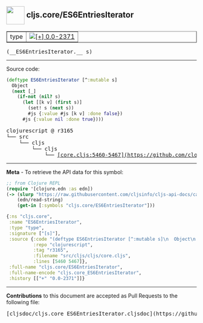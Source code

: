 ## <img width="48px" valign="middle" src="http://i.imgur.com/Hi20huC.png"> cljs.core/ES6EntriesIterator

 <table border="1">
<tr>

<td>type</td>
<td><a href="https://github.com/cljsinfo/cljs-api-docs/tree/0.0-2371"><img valign="middle" alt="[+] 0.0-2371" src="https://img.shields.io/badge/+-0.0--2371-lightgrey.svg"></a> </td>
</tr>
</table>

 <samp>
(__ES6EntriesIterator.__ s)<br>
</samp>

---





Source code:

```clj
(deftype ES6EntriesIterator [^:mutable s]
  Object
  (next [_]
    (if-not (nil? s)
      (let [[k v] (first s)]
        (set! s (next s))
        #js {:value #js [k v] :done false})
      #js {:value nil :done true})))
```

 <pre>
clojurescript @ r3165
└── src
    └── cljs
        └── cljs
            └── <ins>[core.cljs:5460-5467](https://github.com/clojure/clojurescript/blob/r3165/src/cljs/cljs/core.cljs#L5460-L5467)</ins>
</pre>


---

__Meta__ - To retrieve the API data for this symbol:

```clj
;; from Clojure REPL
(require '[clojure.edn :as edn])
(-> (slurp "https://raw.githubusercontent.com/cljsinfo/cljs-api-docs/catalog/cljs-api.edn")
    (edn/read-string)
    (get-in [:symbols "cljs.core/ES6EntriesIterator"]))
```

```clj
{:ns "cljs.core",
 :name "ES6EntriesIterator",
 :type "type",
 :signature ["[s]"],
 :source {:code "(deftype ES6EntriesIterator [^:mutable s]\n  Object\n  (next [_]\n    (if-not (nil? s)\n      (let [[k v] (first s)]\n        (set! s (next s))\n        #js {:value #js [k v] :done false})\n      #js {:value nil :done true})))",
          :repo "clojurescript",
          :tag "r3165",
          :filename "src/cljs/cljs/core.cljs",
          :lines [5460 5467]},
 :full-name "cljs.core/ES6EntriesIterator",
 :full-name-encode "cljs.core_ES6EntriesIterator",
 :history [["+" "0.0-2371"]]}

```

---

__Contributions__ to this document are accepted as Pull Requests to the following file:

 <pre>
[cljsdoc/cljs.core_ES6EntriesIterator.cljsdoc](https://github.com/cljsinfo/cljs-api-docs/blob/master/cljsdoc/cljs.core_ES6EntriesIterator.cljsdoc)
</pre>

